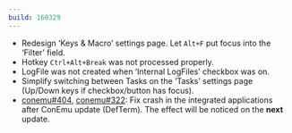 ```yaml
---
build: 160329
---
```


* Redesign ‘Keys & Macro’ settings page. Let `Alt+F` put focus into the ‘Filter’ field.
* Hotkey `Ctrl+Alt+Break` was not processed properly.
* LogFile was not created when ‘Internal LogFiles’ checkbox was on.
* Simplify switching between Tasks on the ‘Tasks’ settings page (Up/Down keys if checkbox/button has focus).
* [conemu#404](https://github.com/Maximus5/ConEmu/issues/404), [conemu#322](https://github.com/Maximus5/ConEmu/issues/322): Fix crash in the integrated applications after ConEmu update (DefTerm).
  The effect will be noticed on the **next** update.


